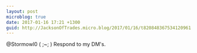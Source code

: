 ```yaml
---
layout: post
microblog: true
date: 2017-01-16 17:21 +1300
guid: http://JacksonOfTrades.micro.blog/2017/01/16/t820848367534120961.html
---
```

@Stormowl0 ( ;~; ) Respond to my DM's.
